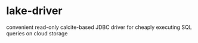# lake-driver
convenient read-only calcite-based JDBC driver for cheaply executing SQL queries on cloud storage
